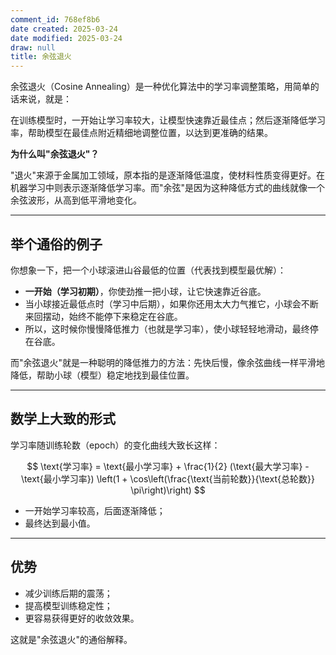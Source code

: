 ```yaml
---
comment_id: 768ef8b6
date created: 2025-03-24
date modified: 2025-03-24
draw: null
title: 余弦退火
---
```

余弦退火（Cosine Annealing）是一种优化算法中的学习率调整策略，用简单的话来说，就是：

在训练模型时，一开始让学习率较大，让模型快速靠近最佳点；然后逐渐降低学习率，帮助模型在最佳点附近精细地调整位置，以达到更准确的结果。

**为什么叫"余弦退火"？**

"退火"来源于金属加工领域，原本指的是逐渐降低温度，使材料性质变得更好。在机器学习中则表示逐渐降低学习率。而"余弦"是因为这种降低方式的曲线就像一个余弦波形，从高到低平滑地变化。

---

## 举个通俗的例子

你想象一下，把一个小球滚进山谷最低的位置（代表找到模型最优解）：

- **一开始（学习初期）**，你使劲推一把小球，让它快速靠近谷底。
- 当小球接近最低点时（学习中后期），如果你还用太大力气推它，小球会不断来回摆动，始终不能停下来稳定在谷底。
- 所以，这时候你慢慢降低推力（也就是学习率），使小球轻轻地滑动，最终停在谷底。

而"余弦退火"就是一种聪明的降低推力的方法：先快后慢，像余弦曲线一样平滑地降低，帮助小球（模型）稳定地找到最佳位置。

---

## 数学上大致的形式

学习率随训练轮数（epoch）的变化曲线大致长这样：

$$
\text{学习率} = \text{最小学习率} + \frac{1}{2} (\text{最大学习率} - \text{最小学习率}) \left(1 + \cos\left(\frac{\text{当前轮数}}{\text{总轮数}} \pi\right)\right)
$$

- 一开始学习率较高，后面逐渐降低；
- 最终达到最小值。

---

## 优势

- 减少训练后期的震荡；
- 提高模型训练稳定性；
- 更容易获得更好的收敛效果。

这就是"余弦退火"的通俗解释。
